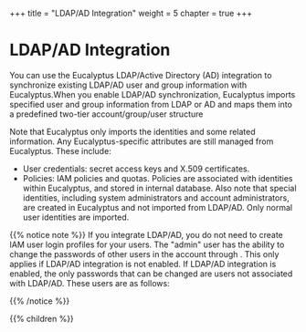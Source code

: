 +++
title = "LDAP/AD Integration"
weight = 5
chapter = true
+++


# LDAP/AD Integration
You can use the Eucalyptus LDAP/Active Directory (AD) integration to synchronize existing LDAP/AD user and group information with Eucalyptus.When you enable LDAP/AD synchronization, Eucalyptus imports specified user and group information from LDAP or AD and maps them into a predefined two-tier account/group/user structure 

Note that Eucalyptus only imports the identities and some related information. Any Eucalyptus-specific attributes are still managed from Eucalyptus. These include: 



* User credentials: secret access keys and X.509 certificates. 
* Policies: IAM policies and quotas. Policies are associated with identities within Eucalyptus, and stored in internal database. 
Also note that special identities, including system administrators and account administrators, are created in Eucalyptus and not imported from LDAP/AD. Only normal user identities are imported. 


{{% notice note %}}
If you integrate LDAP/AD, you do not need to create IAM user login profiles for your users. The "admin" user has the ability to change the passwords of other users in the account through . This only applies if LDAP/AD integration is not enabled. If LDAP/AD integration is enabled, the only passwords that can be changed are users not associated with LDAP/AD. These users are as follows: 


{{% /notice %}}


{{% children %}}
